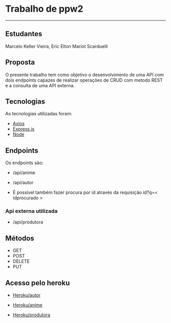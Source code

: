 # Trabalho de ppw2 

***

## Estudantes 
Marcelo Keller Vieira, 
Eric Elton Mariot Scarduelli

## Proposta
O presente trabalho tem como objetivo o desenvolvimento de uma API com dois endpoints capazes de realizar operações de CRUD com metodo REST e a consulta de uma API externa.

## Tecnologias 
As tecnologias utilizadas foram:

* [Axios](https://github.com/axios/axios)
* [Express.js](https://expressjs.com/pt-br/)
* [Node](https://nodejs.org/en/) 

## Endpoints
Os endpoints são:

* /api/anime 
* /api/autor

* É possível também fazer procura por id através da requisição id?q=< idprocurado >

### Api externa utilizada 

* /api/produtora

## Métodos

* GET
* POST
* DELETE
* PUT

## Acesso pelo heroku 
* [Heroku/autor](https://trabalho-final-mkv-ems.herokuapp.com/api/autor)

* [Heroku/anime](https://trabalho-final-mkv-ems.herokuapp.com/api/anime)

* [Heroku/produtora](https://socialist-canoe-16622.herokuapp.com/api/produtora)
